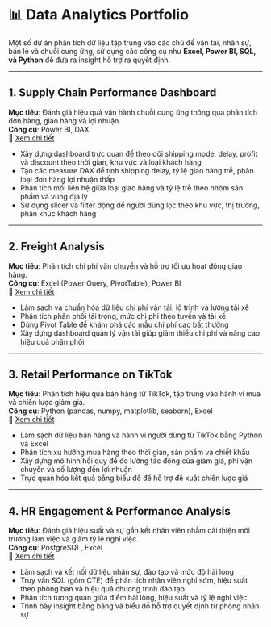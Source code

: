 # 📊 Data Analytics Portfolio

Một số dự án phân tích dữ liệu tập trung vào các chủ đề vận tải, nhân sự, bán lẻ và chuỗi cung ứng, sử dụng các công cụ như **Excel, Power BI, SQL, và Python** để đưa ra insight hỗ trợ ra quyết định.

---

## 1. Supply Chain Performance Dashboard  
**Mục tiêu**: Đánh giá hiệu quả vận hành chuỗi cung ứng thông qua phân tích đơn hàng, giao hàng và lợi nhuận.  
**Công cụ**: Power BI, DAX  
🔗 [Xem chi tiết](https://github.com/thaitranvenn/data-analytics-portfolio/tree/main/Supply%20Chain%20Performance%20Dashboard)

- Xây dựng dashboard trực quan để theo dõi shipping mode, delay, profit và discount theo thời gian, khu vực và loại khách hàng  
- Tạo các measure DAX để tính shipping delay, tỷ lệ giao hàng trễ, phân loại đơn hàng lợi nhuận thấp  
- Phân tích mối liên hệ giữa loại giao hàng và tỷ lệ trễ theo nhóm sản phẩm và vùng địa lý  
- Sử dụng slicer và filter động để người dùng lọc theo khu vực, thị trường, phân khúc khách hàng  

---

## 2. Freight Analysis  
**Mục tiêu**: Phân tích chi phí vận chuyển và hỗ trợ tối ưu hoạt động giao hàng.  
**Công cụ**: Excel (Power Query, PivotTable), Power BI  
🔗 [Xem chi tiết](https://github.com/thaitranvenn/data-analytics-portfolio/tree/main/Supply%20Chain%20and%20Freight%20Analytics%20Dashboard)

- Làm sạch và chuẩn hóa dữ liệu chi phí vận tải, lộ trình và lương tài xế  
- Phân tích phân phối tải trọng, mức chi phí theo tuyến và tài xế  
- Dùng Pivot Table để khám phá các mẫu chi phí cao bất thường  
- Xây dựng dashboard quản lý vận tải giúp giảm thiểu chi phí và nâng cao hiệu quả phân phối  

---

## 3. Retail Performance on TikTok  
**Mục tiêu**: Phân tích hiệu quả bán hàng từ TikTok, tập trung vào hành vi mua và chiến lược giảm giá.  
**Công cụ**: Python (pandas, numpy, matplotlib, seaborn), Excel  
🔗 [Xem chi tiết](./retail-performance-tiktok)

- Làm sạch dữ liệu bán hàng và hành vi người dùng từ TikTok bằng Python và Excel  
- Phân tích xu hướng mua hàng theo thời gian, sản phẩm và chiết khấu  
- Xây dựng mô hình hồi quy để đo lường tác động của giảm giá, phí vận chuyển và số lượng đến lợi nhuận  
- Trực quan hóa kết quả bằng biểu đồ để hỗ trợ đề xuất chiến lược giá  

---

## 4. HR Engagement & Performance Analysis  
**Mục tiêu**: Đánh giá hiệu suất và sự gắn kết nhân viên nhằm cải thiện môi trường làm việc và giảm tỷ lệ nghỉ việc.  
**Công cụ**: PostgreSQL, Excel  
🔗 [Xem chi tiết](./hr-performance-analysis)

- Làm sạch và kết nối dữ liệu nhân sự, đào tạo và mức độ hài lòng  
- Truy vấn SQL (gồm CTE) để phân tích nhân viên nghỉ sớm, hiệu suất theo phòng ban và hiệu quả chương trình đào tạo  
- Phân tích tương quan giữa điểm hài lòng, hiệu suất và tỷ lệ nghỉ việc  
- Trình bày insight bằng bảng và biểu đồ hỗ trợ quyết định từ phòng nhân sự  
